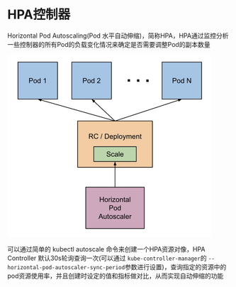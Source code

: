 # HPA控制器

Horizontal Pod Autoscaling(Pod 水平自动伸缩)，简称HPA，HPA通过监控分析一些控制器的所有Pod的负载变化情况来确定是否需要调整Pod的副本数量

<img src=../img/hpa.jpg style="zoom:50%;" />

可以通过简单的 kubectl autoscale 命令来创建一个HPA资源对像，HPA Controller 默认30s轮询查询一次(可以通过 `kube-controller-manager`的 `--horizontal-pod-autoscaler-sync-period`参数进行设置)，查询指定的资源中的pod资源使用率，并且创建时设定的值和指标做对比，从而实现自动伸缩的功能



































